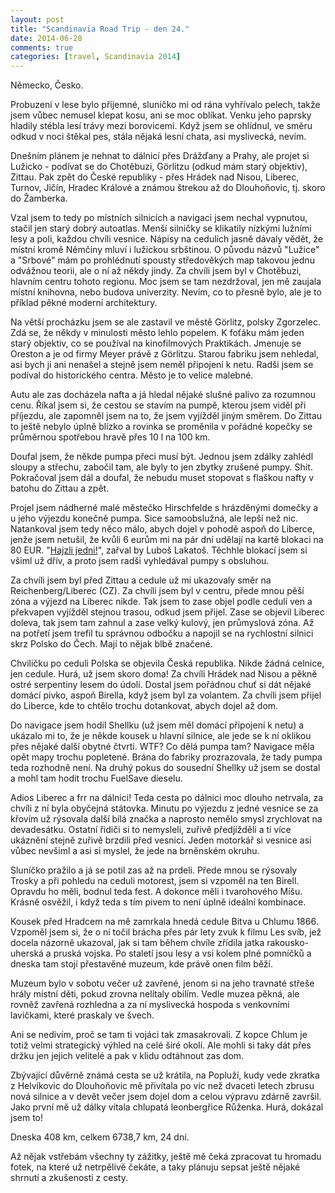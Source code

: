 ```yaml
---
layout: post
title: "Scandinavia Road Trip - den 24."
date: 2014-06-28
comments: true
categories: [travel, Scandinavia 2014]
---
```


Německo, Česko.

<!--more-->

Probuzení v lese bylo příjemné, sluníčko mi od rána vyhřívalo pelech, takže jsem vůbec nemusel klepat kosu, ani se moc oblíkat. Venku jeho paprsky hladily stébla lesí trávy mezi borovicemi. Když jsem se ohlídnul, ve směru odkud v noci štěkal pes, stála nějaká lesní chata, asi myslivecká, nevím.

Dnešním plánem je nehnat to dálnicí přes Drážďany a Prahy, ale projet si Lužicko - podívat se do Chotěbuzi, Görlitzu (odkud mám starý objektiv), Zittau. Pak zpět do České republiky - přes Hrádek nad Nisou, Liberec, Turnov, Jičín, Hradec Králové a známou štrekou až do Dlouhoňovic, tj. skoro do Žamberka.

Vzal jsem to tedy po místních silnicích a navigaci jsem nechal vypnutou, stačil jen starý dobrý autoatlas. Menší silničky se klikatily nízkými lužními lesy a poli, každou chvíli vesnice. Nápisy na cedulích jasně dávaly vědět, že místní kromě Němčiny mluví i lužickou srbštinou. O původu názvů "Lužice" a "Srbové" mám po prohlédnutí spousty středověkých map takovou jednu odvážnou teorii, ale o ní až někdy jindy. Za chvíli jsem byl v Chotěbuzi, hlavním centru tohoto regionu. Moc jsem se tam nezdržoval, jen mě zaujala místní knihovna, nebo budova univerzity. Nevím, co to přesně bylo, ale je to příklad pěkné moderní architektury.

Na větší procházku jsem se ale zastavil ve městě Görlitz, polsky Zgorzelec. Zdá se, že někdy v minulosti město lehlo popelem. K foťáku mám jeden starý objektiv, co se používal na kinofilmových Praktikách. Jmenuje se Oreston a je od firmy Meyer právě z Görlitzu. Starou fabriku jsem nehledal, asi bych ji ani nenašel a stejně jsem neměl připojení k netu. Radši jsem se podíval do historického centra. Město je to velice malebné.

Autu ale zas docházela nafta a já hledal nějaké slušné palivo za rozumnou cenu. Říkal jsem si, že cestou se stavím na pumpě, kterou jsem viděl při příjezdu, ale zapomněl jsem na to, že jsem vyjížděl jiným směrem. Do Zittau to ještě nebylo úplně blízko a rovinka se proměnila v pořádné kopečky se průměrnou spotřebou hravě přes 10 l na 100 km.

Doufal jsem, že někde pumpa přeci musí být. Jednou jsem zdálky zahlédl sloupy a střechu, zabočil tam, ale byly to jen zbytky zrušené pumpy. Shit. Pokračoval jsem dál a doufal, že nebudu muset stopovat s flaškou nafty v batohu do Zittau a zpět.

Projel jsem nádherné malé městečko Hirschfelde s hrázděnými domečky a u jeho výjezdu konečně pumpa. Sice samoobslužná, ale lepší než nic. Natankoval jsem tedy něco málo, abych dojel v pohodě aspoň do Liberce, jenže jsem netušil, že kvůli 6 eurům mi na pár dní udělají na kartě blokaci na 80 EUR. "[Hajzli jedni!](http://milujipraci.cz/#02)", zařval by Luboš Lakatoš. Těchhle blokací jsem si všiml už dřív, a proto jsem radši vyhledával pumpy s obsluhou.

Za chvíli jsem byl před Zittau a cedule už mi ukazovaly směr na Reichenberg/Liberec (CZ). Za chvíli jsem byl v centru, přede mnou pěší zóna a výjezd na Liberec nikde. Tak jsem to zase objel podle cedulí ven a překvapen vyjížděl stejnou trasou, odkud jsem přijel. Zase se objevil Liberec doleva, tak jsem tam zahnul a zase velký kulový, jen průmyslová zóna. Až na potřetí jsem trefil tu správnou odbočku a napojil se na rychlostní silnici skrz Polsko do Čech. Mají to nějak blbě značené.

Chviličku po ceduli Polska se objevila Česká republika. Nikde žádná celnice, jen cedule. Hurá, už jsem skoro doma! Za chvíli Hrádek nad Nisou a pěkně ostré serpentiny lesem do údolí. Dostal jsem pořádnou chuť si dát nějaké domácí pivko, aspoň Birella, když jsem byl za volantem. Za chvíli jsem přijel do Liberce, kde to chtělo trochu dotankovat, abych dojel až dom.

Do navigace jsem hodil Shellku (už jsem měl domácí připojení k netu) a ukázalo mi to, že je někde kousek u hlavní silnice, ale jede se k ní oklikou přes nějaké další obytné čtvrti. WTF? Co dělá pumpa tam? Navigace měla opět mapy trochu popletené. Brána do fabriky prozrazovala, že tady pumpa teda rozhodně není. Na druhý pokus do sousední Shellky už jsem se dostal a mohl tam hodit trochu FuelSave dieselu.

Adios Liberec a frr na dálnici! Teda cesta po dálnici moc dlouho netrvala, za chvíli z ní byla obyčejná státovka. Minutu po výjezdu z jedné vesnice se za křovím už rýsovala další bílá značka a naprosto nemělo smysl zrychlovat na devadesátku. Ostatní řidiči si to nemysleli, zuřivě předjížděli a ti více ukáznění stejně zuřivě brzdili před vesnicí. Jeden motorkář si vesnice asi vůbec nevšiml a asi si myslel, že jede na brněnském okruhu.

Sluníčko pražilo a já se potil zas až na prdeli. Přede mnou se rýsovaly Trosky a při pohledu na ceduli motorest, jsem si vzpoměl na ten Birell. Opravdu ho měli, bodnul teda fest. A dokonce měli i tvarohového Míšu. Krásně osvěžil, i když teda s tím pivem to není úplně ideální kombinace.

Kousek před Hradcem na mě zamrkala hnedá cedule Bitva u Chlumu 1866. Vzpoměl jsem si, že o ní točil brácha přes pár lety zvuk k filmu Les svíb, jež docela názorně ukazoval, jak si tam během chvíle zřídila jatka rakousko-uherská a pruská vojska. Po staletí jsou lesy a vsi kolem plné pomníčků a dneska tam stojí přestavěné muzeum, kde právě onen film běží.

Muzeum bylo v sobotu večer už zavřené, jenom si na jeho travnaté střeše hrály místní děti, pokud zrovna nelítaly obilím. Vedle muzea pěkná, ale rovněž zavřená rozhledna a za ní myslivecká hospoda s venkovními lavičkami, které praskaly ve švech.

Ani se nedivím, proč se tam ti vojáci tak zmasakrovali. Z kopce Chlum je totiž velmi strategický výhled na celé širé okolí. Ale mohli si taky dát přes držku jen jejich velitelé a pak v klidu odtáhnout zas dom.

Zbývající důvěrně známá cesta se už krátila, na Popluží, kudy vede zkratka z Helvíkovic do Dlouhoňovic mě přivítala po víc než dvaceti letech zbrusu nová silnice a v devět večer jsem dojel dom a celou výpravu zdárně završil. Jako první mě už dálky vítala chlupatá leonbergřice Růženka. Hurá, dokázal jsem to!

Dneska 408 km, celkem 6738,7 km, 24 dní.

Až nějak vstřebám všechny ty zážitky, ještě mě čeká zpracovat tu hromadu fotek, na které už netrpělivě čekáte, a taky plánuju sepsat ještě nějaké shrnutí a zkušenosti z cesty.
